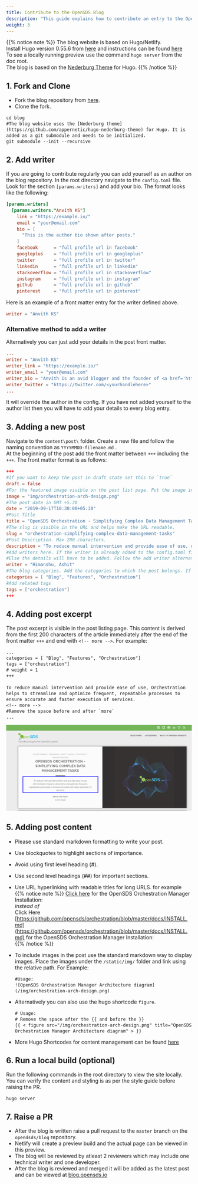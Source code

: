 ```yaml
---
title: Contribute to the OpenSDS Blog
description: "This guide explains how to contribute an entry to the OpenSDS Blog at http://blog.opensds.io."
weight: 3
---
```

{{% notice note %}}
The blog website is based on Hugo/Netlify.  
Install Hugo version 0.55.6 from [here](https://github.com/gohugoio/hugo/releases/tag/v0.55.6) and instructions can be found [here](https://gohugo.io/getting-started/installing/)  
To see a locally running preview use the command `hugo server` from the doc root.  
The blog is based on the [Nederburg Theme](https://github.com/appernetic/hugo-nederburg-theme) for Hugo. 
{{% /notice %}}  

## 1. Fork and Clone
  - Fork the blog repository from [here](https://github.com/opensds/blog).  
  - Clone the fork.  

```
cd blog
#The blog website uses the [Nederburg theme](https://github.com/appernetic/hugo-nederburg-theme) for Hugo. It is added as a git submodule and needs to be initialized.
git submodule --init --recursive
```
## 2. Add writer  

If you are going to contribute regularly you can add yourself as an author on the blog repository. In the root directory navigate to the `config.toml` file. Look for the section  `[params.writers]` and add your bio.  The format looks like the following:  

```toml
[params.writers]
  [params.writers."Anvith KS"]
    link = "https://example.io/"
    email = "your@email.com"
    bio = [
      "This is the author bio shown after posts."
    ]
    facebook      = "full profile url in facebook"
    googleplus    = "full profile url in googleplus"
    twitter       = "full profile url in twitter"
    linkedin      = "full profile url in linkedin"
    stackoverflow = "full profile url in stackoverflow"
    instagram     = "full profile url in instagram"
    github        = "full profile url in github"
    pinterest     = "full profile url in pinterest"
```

 Here is an example of a front matter entry for the writer defined above.

```toml
writer = "Anvith KS"
```  
### Alternative method to add a writer  

Alternatively you can just add your details in the post front matter.

```toml
...
writer = "Anvith KS"
writer_link = "https://example.io/"
writer_email = "your@email.com"
writer_bio = "Anvith is an avid blogger and the founder of <a href='https://example.io/'>Example.io</a>. This is the author bio shown after posts."
writer_twitter = "https://twitter.com/<yourhandlehere>"
...
```

It will override the author in the config. If you have not added yourself to the author list then you will have to add your details to every blog entry.

## 3. Adding a new post  

Navigate to the `content\post\` folder. Create a new file and follow the naming convention as `YYYYMMDD-filename.md` .  
At the beginning of the post add the front matter between `+++` including the `+++`. The front matter format is as follows:  

```toml
+++
#If you want to keep the post in draft state set this to `true`
draft = false
#For the featured image visible on the post list page. Put the image in the `static/img/` folder.
image = "img/orchestration-arch-design.png"
#The post date in GMT +5.30
date = "2019-09-17T10:30:00+05:30"
#Post Title
title = "OpenSDS Orchestration - Simplifying Complex Data Management Tasks"
#The slug is visible in the URL and helps make the URL readable.
slug = "orchestration-simplifying-complex-data-management-tasks"
#Post Description. Max 200 characters.
description = "To reduce manual intervention and provide ease of use, orchestration helps to streamline and optimize frequent, repeatable processes to ensure accurate and faster execution of services."
#Add writers here. If the writer is already added to the config.toml file then just add a reference to the name and the details will be picked up.  
#Else the details will have to be added. Follow the add writer alternative method above.
writer = "Himanshu, Ashit"
#The blog categories. Add the categories to which the post belongs. If the category does not exist then add a new one.
categories = [ "Blog", "Features", "Orchestration"]
#Add related tags
tags = ["orchestration"]
+++
```

## 4. Adding post excerpt  

The post excerpt is visible in the post listing page. This content is derived from the first 200 characters of the article immediately after the end of the front matter `+++` and end with `<!-- more -->`.
For example:  

```
...
categories = [ "Blog", "Features", "Orchestration"]
tags = ["orchestration"]
# weight = 1
+++  

To reduce manual intervention and provide ease of use, Orchestration helps to streamline and optimize frequent, repeatable processes to ensure accurate and faster execution of services.
<!-- more --> 
#Remove the space before and after `more`
...
```  

![Post Excerpt](post_excerpt.png)



## 5. Adding post content  

- Please use standard markdown formatting to write your post.
- Use blockquotes to highlight sections of importance.
- Avoid using first level heading (#).
- Use second level headings (##) for important sections.
- Use URL hyperlinking with readable titles for long URLS. for example  
{{% notice note %}}
  [Click here](https://github.com/opensds/orchestration/blob/master/docs/INSTALL.md) for the OpenSDS Orchestration Manager Installation:  
  *instead of*    
  Click Here [https://github.com/opensds/orchestration/blob/master/docs/INSTALL.md](https://github.com/opensds/orchestration/blob/master/docs/INSTALL.md) for the OpenSDS Orchestration Manager Installation:  
{{% /notice %}}
- To include images in the post use the standard markdown way to display images. Place the images under the `/static/img/` folder and link using the relative path. For Example:  
  ```
  #Usage: 
  ![OpenSDS Orchestration Manager Architecture diagram](/img/orchestration-arch-design.png)
  ``` 
- Alternatively you can also use the hugo shortcode `figure`. 

  ```
  # Usage: 
  # Remove the space after the {{ and before the }}
  {{ < figure src="/img/orchestration-arch-design.png" title="OpenSDS Orchestration Manager Architecture diagram" > }}
  ``` 
- More Hugo Shortcodes for content management can be found [here](https://gohugo.io/content-management/shortcodes/)

## 6. Run a local build (optional)

Run the following commands in the root directory to view the site locally. You can  verify the content and styling is as per the style guide before raising the PR.
```
hugo server
```
## 7. Raise a PR  
- After the blog is written raise a pull request to the `master` branch on the `opendsds/blog` repository. 
- Netlify will create a preview build and the actual page can be viewed in this preview.  
- The blog will be reviewed by atleast 2 reviewers which may include one technical writer and one developer.  
- After the blog is reviewed and merged it will be added as the latest post and can be viewed at [blog.opensds.io](http://blog.opensds.io)